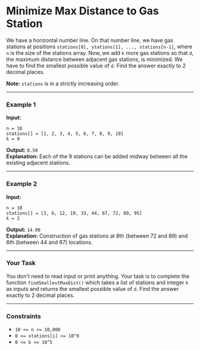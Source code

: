 # Minimize Max Distance to Gas Station

We have a horizontal number line. On that number line, we have gas stations at positions `stations[0], stations[1], ..., stations[n-1]`, where `n` is the size of the stations array. Now, we add `k` more gas stations so that `d`, the maximum distance between adjacent gas stations, is minimized. We have to find the smallest possible value of `d`. Find the answer exactly to 2 decimal places.

**Note:** `stations` is in a strictly increasing order.

---

### Example 1

**Input:**  
```
n = 10  
stations[] = [1, 2, 3, 4, 5, 6, 7, 8, 9, 10]  
k = 9  
```

**Output:** `0.50`  
**Explanation:** Each of the 9 stations can be added midway between all the existing adjacent stations.

---

### Example 2

**Input:**  
```
n = 10  
stations[] = [3, 6, 12, 19, 33, 44, 67, 72, 89, 95]  
k = 2  
```

**Output:** `14.00`  
**Explanation:** Construction of gas stations at 8th (between 72 and 89) and 6th (between 44 and 67) locations.

---

### Your Task

You don't need to read input or print anything. Your task is to complete the function `findSmallestMaxDist()` which takes a list of stations and integer `k` as inputs and returns the smallest possible value of `d`. Find the answer exactly to 2 decimal places.

---

### Constraints

- `10 <= n <= 10,000`
- `0 <= stations[i] <= 10^9`
- `0 <= k <= 10^5`